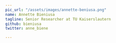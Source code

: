 ```yaml
---
pic_url: "/assets/images/annette-beniusa.png"
name: Annette Bieniusa
tagline: Senior Researcher at TU Kaiserslautern
github: bieniusa
twitter: anne_biene

---
```

